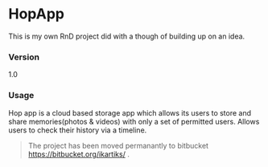 # HopApp

This is my own RnD project did with a though of building up on an idea. 

### Version
1.0

### Usage


Hop app is a cloud based storage app which allows its users to store and share memories(photos & videos) with only a set of permitted users. Allows users to check their history via a timeline.
> The project has been moved permanantly to bitbucket https://bitbucket.org/ikartiks/ .

